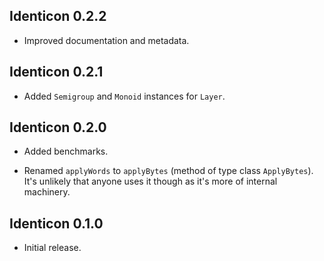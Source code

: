 ## Identicon 0.2.2

* Improved documentation and metadata.

## Identicon 0.2.1

* Added `Semigroup` and `Monoid` instances for `Layer`.

## Identicon 0.2.0

* Added benchmarks.

* Renamed `applyWords` to `applyBytes` (method of type class `ApplyBytes`).
  It's unlikely that anyone uses it though as it's more of internal
  machinery.

## Identicon 0.1.0

* Initial release.
